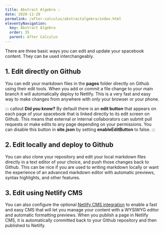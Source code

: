 ```yaml
---
title: Abstract Algebra 💡 
date: 2020-11-20
permalink: /after-calculus/abstractalgebra/index.html
eleventyNavigation:
  key: Abstract Algebra
  order: 35
  parent: After Calculus
---
```

There are three basic ways you can edit and update your spacebook content. They can be used interchangeably. 

## 1. Edit directly on Github 

You can edit your markdown files in the **pages** folder directly on Github using their edit tools. When you add or commit a file change to your main branch it will automatically deploy to Netlify. This is a very fast and easy way to make changes from anywhere with only your browser or your phone.  

::: callout
**Did you know?** By default there is an **edit button** that appears on each page of your spacebook that is linked directly to its edit screen on Github. This means that external or internal collaborators can submit pull requests or make edits to any page depending on your permissions. You can disable this button in **site.json** by setting **enableEditButton** to false.
:::

## 2. Edit locally and deploy to Github

You can also clone your repository and edit your local markdown files directly in a text editor of your choice, and push those changes back to Github. This can be nice if you are used to writing markdown locally or want the experience of an advanced markdown editor with automatic previews, syntax highlights, and other features.

## 3. Edit using Netlify CMS

You can also configure the optional [Netlify CMS integration](/netlifycms) to enable a fast and easy CMS that will let you manage your content with a WYSIWYG editor and automatic formatting previews. When you publish a page in Netlify CMS, it is automatically committed back to your Github repository and then published to Netlify.
